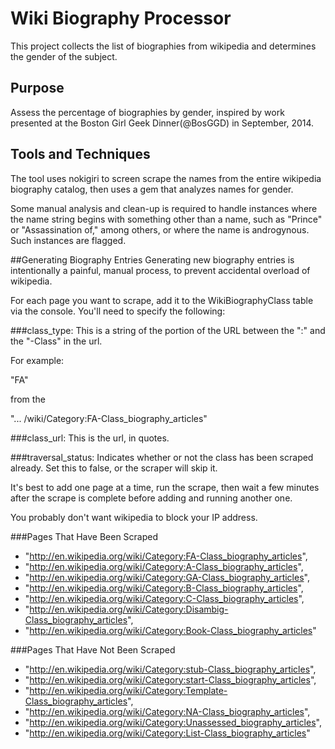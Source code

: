 # Wiki Biography Processor

This project collects the list of biographies from wikipedia and determines the
gender of the subject.

## Purpose
Assess the percentage of biographies by gender, inspired by work presented at
the Boston Girl Geek Dinner(@BosGGD) in September, 2014.

## Tools and Techniques
The tool uses nokigiri to screen scrape the names from the entire wikipedia biography catalog,
then uses a gem that analyzes names for gender.

Some manual analysis and clean-up is required to handle instances where the name
string begins with something other than a name, such as "Prince" or
"Assassination of," among others, or where the name is androgynous. Such
instances are flagged.

##Generating Biography Entries
Generating new biography entries is intentionally a painful, manual process, to prevent accidental overload of wikipedia.

For each page you want to scrape, add it to the WikiBiographyClass table via
the console. You'll need to specify the following: 

###class_type:
This is a string of the portion of the URL between the ":" and the "-Class" in the url.

For example:

 "FA"

 from the

 "... /wiki/Category:FA-Class_biography_articles"

###class_url:
This is the url, in quotes.

###traversal_status:
Indicates whether or not the class has been scraped already. Set this to false, or the scraper will skip it.

It's best to add one page at a time, run the scrape, then wait a few minutes after the scrape is complete before adding and running another one.

You probably don't want wikipedia to block your IP address.

###Pages That Have Been Scraped
+  "http://en.wikipedia.org/wiki/Category:FA-Class_biography_articles",
+  "http://en.wikipedia.org/wiki/Category:A-Class_biography_articles",
+  "http://en.wikipedia.org/wiki/Category:GA-Class_biography_articles",
+  "http://en.wikipedia.org/wiki/Category:B-Class_biography_articles",
+  "http://en.wikipedia.org/wiki/Category:C-Class_biography_articles",
+  "http://en.wikipedia.org/wiki/Category:Disambig-Class_biography_articles",
+  "http://en.wikipedia.org/wiki/Category:Book-Class_biography_articles"

###Pages That Have Not Been Scraped
+  "http://en.wikipedia.org/wiki/Category:stub-Class_biography_articles",
+  "http://en.wikipedia.org/wiki/Category:start-Class_biography_articles",
+  "http://en.wikipedia.org/wiki/Category:Template-Class_biography_articles",
+  "http://en.wikipedia.org/wiki/Category:NA-Class_biography_articles",
+  "http://en.wikipedia.org/wiki/Category:Unassessed_biography_articles",
+  "http://en.wikipedia.org/wiki/Category:List-Class_biography_articles"
